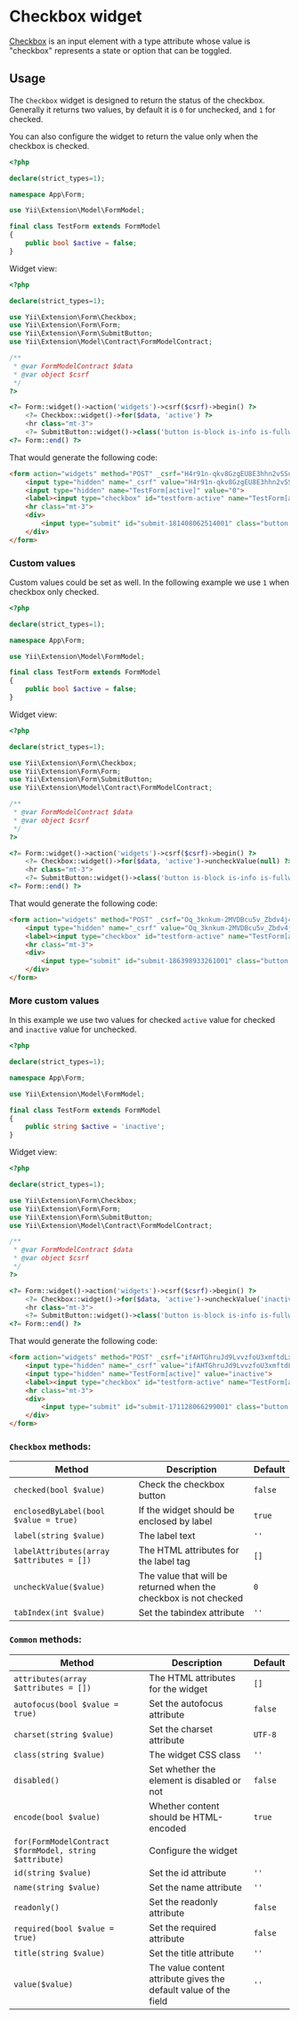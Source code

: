 # Checkbox widget

[Checkbox](https://www.w3.org/TR/2012/WD-html-markup-20120329/input.checkbox.html#input.checkbox) is an input element with a type attribute whose value is "checkbox" represents a state or option that can be toggled.

## Usage

The `Checkbox` widget is designed to return the status of the checkbox. Generally it returns two values, by default it is `0` for unchecked, and `1` for checked.

You can also configure the widget to return the value only when the checkbox is checked.

```php
<?php

declare(strict_types=1);

namespace App\Form;

use Yii\Extension\Model\FormModel;

final class TestForm extends FormModel
{
    public bool $active = false;
}
```

Widget view:

```php
<?php

declare(strict_types=1);

use Yii\Extension\Form\Checkbox;
use Yii\Extension\Form\Form;
use Yii\Extension\Form\SubmitButton;
use Yii\Extension\Model\Contract\FormModelContract;

/**
 * @var FormModelContract $data
 * @var object $csrf
 */
?>

<?= Form::widget()->action('widgets')->csrf($csrf)->begin() ?>
    <?= Checkbox::widget()->for($data, 'active') ?>
    <hr class="mt-3">
    <?= SubmitButton::widget()->class('button is-block is-info is-fullwidth')->value('Save') ?>
<?= Form::end() ?>
```

That would generate the following code:

```html
<form action="widgets" method="POST" _csrf="H4r91n-qkv8GzgEU8E3hhn2vSSu5jnkguqemRBysYa1OwJWHR8Txmk6kUSWGHdfnT54zYPXoDkqN1v4CefZR2w==">
    <input type="hidden" name="_csrf" value="H4r91n-qkv8GzgEU8E3hhn2vSSu5jnkguqemRBysYa1OwJWHR8Txmk6kUSWGHdfnT54zYPXoDkqN1v4CefZR2w==">
    <input type="hidden" name="TestForm[active]" value="0">
    <label><input type="checkbox" id="testform-active" name="TestForm[active]" value="1">Active</label>
    <hr class="mt-3">
    <div>
        <input type="submit" id="submit-181408062514001" class="button is-block is-info is-fullwidth" name="submit-181408062514001" value="Save">
    </div>
</form>
```

### Custom values

Custom values could be set as well. In the following example we use `1` when checkbox only checked.

```php
<?php

declare(strict_types=1);

namespace App\Form;

use Yii\Extension\Model\FormModel;

final class TestForm extends FormModel
{
    public bool $active = false;
}
```

Widget view:

```php
<?php

declare(strict_types=1);

use Yii\Extension\Form\Checkbox;
use Yii\Extension\Form\Form;
use Yii\Extension\Form\SubmitButton;
use Yii\Extension\Model\Contract\FormModelContract;

/**
 * @var FormModelContract $data
 * @var object $csrf
 */
?>

<?= Form::widget()->action('widgets')->csrf($csrf)->begin() ?>
    <?= Checkbox::widget()->for($data, 'active')->uncheckValue(null) ?>
    <hr class="mt-3">
    <?= SubmitButton::widget()->class('button is-block is-info is-fullwidth')->value('Save') ?>
<?= Form::end() ?>
```

That would generate the following code:

```html
<form action="widgets" method="POST" _csrf="Oq_3knkum-2MVDBcu5v_Zbdv4j4NQWKyueB0wrSmExhr5Z_DQUD4iMQ-YG3Ny8kEhV6YdUEnFdiOkSyE0fwjbg==">
    <input type="hidden" name="_csrf" value="Oq_3knkum-2MVDBcu5v_Zbdv4j4NQWKyueB0wrSmExhr5Z_DQUD4iMQ-YG3Ny8kEhV6YdUEnFdiOkSyE0fwjbg==">
    <label><input type="checkbox" id="testform-active" name="TestForm[active]" value="1"> Active</label>
    <hr class="mt-3">
    <div>
        <input type="submit" id="submit-186398933261001" class="button is-block is-info is-fullwidth" name="submit-186398933261001" value="Save">
    </div>
</form>
```

### More custom values

In this example we use two values for checked `active` value for checked and `inactive` value for unchecked.

```php
<?php

declare(strict_types=1);

namespace App\Form;

use Yii\Extension\Model\FormModel;

final class TestForm extends FormModel
{
    public string $active = 'inactive';
}
```

Widget view:

```php
<?php

declare(strict_types=1);

use Yii\Extension\Form\Checkbox;
use Yii\Extension\Form\Form;
use Yii\Extension\Form\SubmitButton;
use Yii\Extension\Model\Contract\FormModelContract;

/**
 * @var FormModelContract $data
 * @var object $csrf
 */
?>

<?= Form::widget()->action('widgets')->csrf($csrf)->begin() ?>
    <?= Checkbox::widget()->for($data, 'active')->uncheckValue('inactive')->value('active') ?>
    <hr class="mt-3">
    <?= SubmitButton::widget()->class('button is-block is-info is-fullwidth')->value('Save') ?>
<?= Form::end() ?>
```

That would generate the following code:

```html
<form action="widgets" method="POST" _csrf="ifAHTGhruJd9LvvzfoU3xmftdLx3ReD89w21FZpDXajYum8dUAXb8jVEq8II1QGnVdwO9zsjl5bAfO1T_xlt3g==">
    <input type="hidden" name="_csrf" value="ifAHTGhruJd9LvvzfoU3xmftdLx3ReD89w21FZpDXajYum8dUAXb8jVEq8II1QGnVdwO9zsjl5bAfO1T_xlt3g==">
    <input type="hidden" name="TestForm[active]" value="inactive">
    <label><input type="checkbox" id="testform-active" name="TestForm[active]" value="active"> Active</label>
    <hr class="mt-3">
    <div>
        <input type="submit" id="submit-171128066299001" class="button is-block is-info is-fullwidth" name="submit-171128066299001" value="Save">
    </div>
</form>
```


### `Checkbox` methods: 

| Method                                    | Description                                                      | Default |
|-------------------------------------------|------------------------------------------------------------------|---------|
| `checked(bool $value)`                    | Check the checkbox button                                        | `false` |
| `enclosedByLabel(bool $value = true)`     | If the widget should be enclosed by label                        | `true`  |
| `label(string $value)`                    | The label text                                                   | `''`    |
| `labelAttributes(array $attributes = [])` | The HTML attributes for the label tag                            | `[]`    |
| `uncheckValue($value)`                    | The value that will be returned when the checkbox is not checked | `0`     |
| `tabIndex(int $value)`                    | Set the tabindex attribute                                       | `''`    |

### `Common` methods:

| Method                                                  | Description                                                      | Default |
|---------------------------------------------------------|------------------------------------------------------------------|---------|
| `attributes(array $attributes = [])`                    | The HTML attributes for the widget                               | `[]`    |
| `autofocus(bool $value = true)`                         | Set the autofocus attribute                                      | `false` |
| `charset(string $value)`                                | Set the charset attribute                                        | `UTF-8` |
| `class(string $value)`                                  | The widget CSS class                                             | `''`    |
| `disabled()`                                            | Set whether the element is disabled or not                       | `false` |
| `encode(bool $value)`                                   | Whether content should be HTML-encoded                           | `true`  |
| `for(FormModelContract $formModel, string $attribute)` | Configure the widget                                             |         |
| `id(string $value)`                                     | Set the id attribute                                             | `''`    |
| `name(string $value)`                                   | Set the name attribute                                           | `''`    |
| `readonly()`                                            | Set the readonly attribute                                       | `false` |
| `required(bool $value = true)`                          | Set the required attribute                                       | `false` |
| `title(string $value)`                                  | Set the title attribute                                          | `''`    |
| `value($value)`                                         | The value content attribute gives the default value of the field | `''`    |
